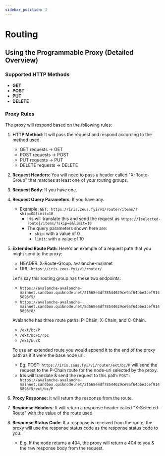 ```yaml
---
sidebar_position: 2
---
```


# Routing

## Using the Programmable Proxy (Detailed Overview)

### Supported HTTP Methods

- **GET**
- **POST**
- **PUT**
- **DELETE**

### Proxy Rules

The proxy will respond based on the following rules:

1. **HTTP Method**: It will pass the request and respond according to the method used.
   - GET requests -> GET
   - POST requests -> POST
   - PUT requests -> PUT
   - DELETE requests -> DELETE


2. **Request Headers**: You will need to pass a header called "X-Route-Group" that matches at least one of your routing
   groups.

3. **Request Body**: If you have one.

4. **Request Query Parameters**: If you have any.
   - Example: `GET: https://iris.zeus.fyi/v1/router/items/?skip=0&limit=10`
      - Iris will translate this and send the request as `https://{selected-route}/items/?skip=0&limit=10`
      - The query parameters shown here are:
         - `skip`: with a value of 0
         - `limit`: with a value of 10

5. **Extended Route Path**: Here's an example of a request path that you might send to the proxy:
   - HEADER: X-Route-Group: avalanche-mainnet
   - URL: `https://iris.zeus.fyi/v1/router/`

   Let's say this routing group has these two endpoints:
   - `https://avalanche-avalanche-mainnet.sandbox.quiknode.net/2f568e4df78544629ce9af64bbe3cef9145895f5/`
   - `https://avalanche-avalanche-mainnet.sandbox.quiknode.net/8d568e4df78544629ce9af64bbe3cef9145895f8/`

   Avalanche has three route paths: P-Chain, X-Chain, and C-Chain.
   - `/ext/bc/P`
   - `/ext/bc/C/rpc`
   - `/ext/bc/X`

   To use an extended route you would append it to the end of the proxy path as if it were the base node url:
   - Eg. POST: `https://iris.zeus.fyi/v1/router/ext/bc/P` will send the request to the P-Chain route for the node-url
     selected by the proxy.
   - Iris will translate & send the request to this
     path: `POST: https://avalanche-avalanche-mainnet.sandbox.quiknode.net/2f568e4df78544629ce9af64bbe3cef9145895f5/ext/bc/P`

6. **Proxy Response**: It will return the response from the route.

7. **Response Headers**: It will return a response header called "X-Selected-Route" with the value of the route used.

8. **Response Status Code**: If a response is received from the route, the proxy will use the response status code as
   the response status code to you.
   - E.g. If the node returns a 404, the proxy will return a 404 to you & the raw response body from the request.

